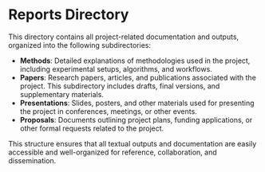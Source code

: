 # Reports Directory

This directory contains all project-related documentation and outputs, organized into the following subdirectories:

- **Methods**: Detailed explanations of methodologies used in the project, including experimental setups, algorithms, and workflows.
- **Papers**: Research papers, articles, and publications associated with the project. This subdirectory includes drafts, final versions, and supplementary materials.
- **Presentations**: Slides, posters, and other materials used for presenting the project in conferences, meetings, or other events.
- **Proposals**: Documents outlining project plans, funding applications, or other formal requests related to the project.

This structure ensures that all textual outputs and documentation are easily accessible and well-organized for reference, collaboration, and dissemination.
